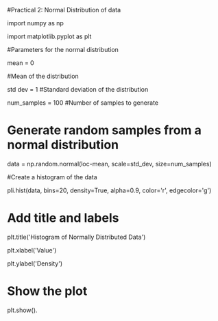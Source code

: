 #Practical 2: Normal Distribution of data

import numpy as np

import matplotlib.pyplot as plt

#Parameters for the normal distribution

mean = 0

#Mean of the distribution

std dev = 1 
#Standard deviation of the distribution

num_samples = 100 
#Number of samples to generate

# Generate random samples from a normal distribution 
data = np.random.normal(loc-mean, scale=std_dev, size=num_samples)

#Create a histogram of the data

pli.hist(data, bins=20, density=True, alpha=0.9, color='r', edgecolor='g')

# Add title and labels

plt.title('Histogram of Normally Distributed Data')

plt.xlabel('Value')

plt.ylabel('Density')

# Show the plot

plt.show().

